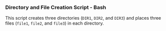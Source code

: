 ### Directory and File Creation Script - Bash

This script creates three directories (`DIR1`, `DIR2`, and `DIR3`) and places three files (`file1`, `file2`, and `file3`) in each directory.
